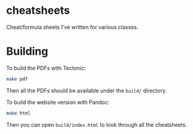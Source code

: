 # cheatsheets
Cheat/formula sheets I've written for various classes.

# Building
To build the PDFs with Tectonic:
```sh
make pdf
```

Then all the PDFs should be available under the `build/` directory.

To build the website version with Pandoc:
```sh
make html
```

Then you can open `build/index.html` to look through all the cheatsheets.
